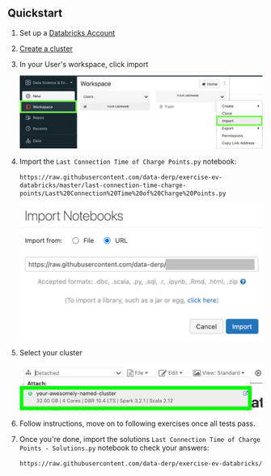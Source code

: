 ## Quickstart
1. Set up a [Databricks Account](https://github.com/data-derp/documentation/blob/master/databricks/README.md)
2. [Create a cluster](https://github.com/data-derp/documentation/blob/master/databricks/setup-cluster.md)
3. In your User's workspace, click import

   ![databricks-import](https://github.com/data-derp/documentation/blob/master/databricks/assets/databricks-import.png?raw=true)

4. Import the `Last Connection Time of Charge Points.py` notebook: 
   ```
   https://raw.githubusercontent.com/data-derp/exercise-ev-databricks/master/last-connection-time-charge-points/Last%20Connection%20Time%20of%20Charge%20Points.py
   ```

   ![databricks-import-url](https://github.com/data-derp/documentation/blob/master/databricks/assets/databricks-import-url.png?raw=true)

5. Select your cluster

   ![databricks-select-cluster.png](https://github.com/data-derp/documentation/blob/master/databricks/assets/databricks-select-cluster.png?raw=true)

6. Follow instructions, move on to following exercises once all tests pass.

7. Once you're done, import the solutions `Last Connection Time of Charge Points - Solutions.py` notebook to check your answers:
   ```bash
   https://raw.githubusercontent.com/data-derp/exercise-ev-databricks/main/last-connection-time-charge-points/Last%20Connection%20Time%20of%20Charge%20Points%20-%20Solutions.py
   ```

